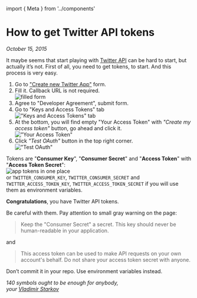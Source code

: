 import { Meta } from '../components'

<Meta
  title="How to get Twitter API tokens"
  description="It maybe seems that start playing with Twitter API can be hard to start, but actually it’s not. First of all, you need to get tokens, to start. And this process is very easy."
/>

# How to get Twitter API tokens

_October 15, 2015_

It maybe seems that start playing with [Twitter API][api] can be hard to start, but actually it’s not. First of all, you need to get tokens, to start. And this process is very easy.

1. Go to ["Create new Twitter App"](https://apps.twitter.com/app/new) form.
2. Fill it. Callback URL is not required.  
   ![filled form](https://i.imgur.com/fnMGBQn.png)
3. Agree to "Developer Agreement", submit form.
4. Go to "Keys and Access Tokens" tab  
   !["Keys and Access Tokens" tab](https://i.imgur.com/C13BEpG.png)
5. At the bottom, you will find empty "Your Access Token" with _"Create my access token"_ button, go ahead and click it.  
   !["Your Access Token"](https://i.imgur.com/bwClX9c.png)
6. Click _"Test OAuth"_ button in the top right corner.  
   !["Test OAuth"](https://i.imgur.com/1GXcM1D.png)

Tokens are "**Consumer Key**", "**Consumer Secret**" and "**Access Token**" with "**Access Token Secret**":  
![app tokens in one place](https://i.imgur.com/trkuXvm.png)  
or `TWITTER_CONSUMER_KEY`, `TWITTER_CONSUMER_SECRET` and `TWITTER_ACCESS_TOKEN_KEY`, `TWITTER_ACCESS_TOKEN_SECRET` if you will use them as environment variables.

**Congratulations**, you have Twitter API tokens.

Be careful with them. Pay attention to small gray warning on the page:

> Keep the "Consumer Secret" a secret. This key should never be human-readable in your application.

and

> This access token can be used to make API requests on your own account's behalf. Do not share your access token secret with anyone.

Don’t commit it in your repo. Use environment variables instead.

[api]: https://dev.twitter.com/rest/public

_140 symbols ought to be enough for anybody,  
your [Vladimir Starkov](https://iamstarkov.com)_
